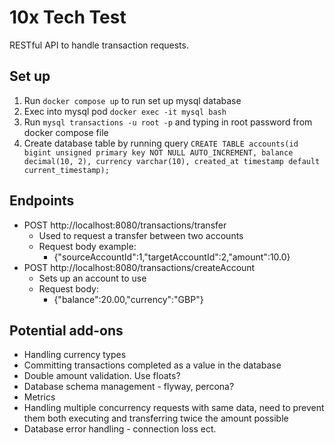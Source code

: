 # 10x Tech Test

RESTful API to handle transaction requests.

## Set up
1. Run `docker compose up` to run set up mysql database
2. Exec into mysql pod `docker exec -it mysql bash`
3. Run `mysql transactions -u root -p` and typing in root password from docker compose file
4. Create database table by running query `CREATE TABLE accounts(id bigint unsigned primary key NOT NULL AUTO_INCREMENT, balance decimal(10, 2), currency varchar(10), created_at timestamp default current_timestamp);` 

## Endpoints
* POST http://localhost:8080/transactions/transfer
  * Used to request a transfer between two accounts 
  * Request body example:
      * {"sourceAccountId":1,"targetAccountId":2,"amount":10.0}
* POST http://localhost:8080/transactions/createAccount
  * Sets up an account to use
  * Request body:
    * {"balance":20.00,"currency":"GBP"}

## Potential add-ons
* Handling currency types
* Committing transactions completed as a value in the database
* Double amount validation. Use floats?
* Database schema management - flyway, percona?
* Metrics
* Handling multiple concurrency requests with same data, need to prevent them both executing and transferring twice the amount possible
* Database error handling - connection loss ect.